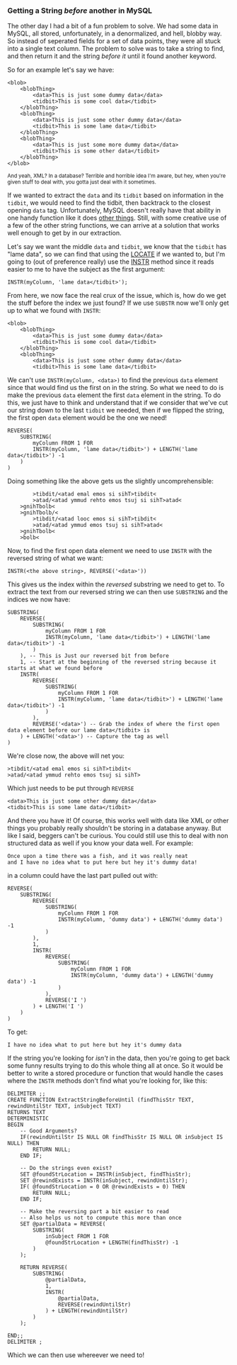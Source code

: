 ### Getting a String _before_ another in MySQL

The other day I had a bit of a fun problem to solve. We had some data in 
MySQL, all stored, unfortunately, in a denormalized, and hell, blobby 
way. So instead of seperated fields for a set of data points, they were 
all stuck into a single text column. The problem to solve was to take 
a string to find, and then return it and the string _before it_ until it 
found another keyword. 

So for an example let's say we have:

	<blob>
		<blobThing>
			<data>This is just some dummy data</data>
			<tidbit>This is some cool data</tidbit>
		</blobThing>
		<blobThing>
			<data>This is just some other dummy data</data>
			<tidbit>This is some lame data</tidbit>
		</blobThing>
		<blobThing>
			<data>This is just some more dummy data</data>
			<tidbit>This is some other data</tidbit>
		</blobThing>
	</blob>

<small>And yeah, XML? In a database? Terrible and horrible idea I'm aware, but 
hey, when you're given stuff to deal with, you gotta just deal with it
sometimes.</small>

If we wanted to extract the `data` and its `tidbit` based on information in 
the `tidbit`, we would need to find the tidbit, then backtrack to the 
closest opening `data` tag. Unfortunately, MySQL doesn't really have that 
ability in one handy function like it does [other things]. Still, with 
some creative use of a few of the other string functions, we can arrive 
at a solution that works well enough to get by in our extraction.

Let's say we want the middle `data` and `tidbit`, we know that the `tidbit`
has "lame data", so we can find that using the [LOCATE] if we wanted to, 
but I'm going to (out of preference really) use the [INSTR] method since 
it reads easier to me to have the subject as the first argument:

	INSTR(myColumn, 'lame data</tidbit>');

From here, we now face the real crux of the issue, which is, how do we get 
the stuff before the index we just found? If we use `SUBSTR` now we'll only 
get up to what we found with `INSTR`:

	<blob>
		<blobThing>
			<data>This is just some dummy data</data>
			<tidbit>This is some cool data</tidbit>
		</blobThing>
		<blobThing>
			<data>This is just some other dummy data</data>
			<tidbit>This is some lame data</tidbit>

We can't use `INSTR(myColumn, <data>)` to find the previous `data` element 
since that would find us the first on in the string. So what we need to 
do is make the previous `data` element the first `data` element in the 
string. To do this, we just have to think and understand that if we 
consider that we've cut our string down to the last `tidbit` we needed, 
then if we flipped the string, the first open `data` element would be the
one we need!

	REVERSE(
		SUBSTRING(
			myColumn FROM 1 FOR 
			INSTR(myColumn, 'lame data</tidbit>') + LENGTH('lame data</tidbit>') -1
		)
	)

Doing something like the above gets us the slightly uncomprehensible:

			>tibdit/<atad emal emos si sihT>tibdit<
			>atad/<atad ymmud rehto emos tsuj si sihT>atad<
		>gnihTbolb<
		>gnihTbolb/<
			>tibdit/<atad looc emos si sihT>tibdit<
			>atad/<atad ymmud emos tsuj si sihT>atad<
		>gnihTbolb<
		>bolb<

Now, to find the first open data element we need to use `INSTR` with the 
reversed string of what we want:

	INSTR(<the above string>, REVERSE('<data>'))

This gives us the index within the _reversed_ substring we need to get 
to. To extract the text from our reversed string we can then use 
`SUBSTRING` and the indices we now have:
	
	SUBSTRING(
		REVERSE(
			SUBSTRING(
				myColumn FROM 1 FOR 
				INSTR(myColumn, 'lame data</tidbit>') + LENGTH('lame data</tidbit>') -1
			)
		), -- This is Just our reversed bit from before
		1, -- Start at the beginning of the reversed string because it starts at what we found before
		INSTR(
			REVERSE(
				SUBSTRING(
					myColumn FROM 1 FOR 
					INSTR(myColumn, 'lame data</tidbit>') + LENGTH('lame data</tidbit>') -1
				)
			),
			REVERSE('<data>') -- Grab the index of where the first open data element before our lame data</tidbit> is
		) + LENGTH('<data>') -- Capture the tag as well 
	)

We're close now, the above will net you:

	>tibdit/<atad emal emos si sihT>tibdit<
	>atad/<atad ymmud rehto emos tsuj si sihT>

Which just needs to be put through `REVERSE`

	<data>This is just some other dummy data</data>
	<tidbit>This is some lame data</tidbit>

And there you have it! Of course, this works well with data like XML or 
other things you probably really shouldn't be storing in a database anyway. 
But like I said, beggers can't be curious. You could still use this to 
deal with non structured data as well if you know your data well. For
example:

	Once upon a time there was a fish, and it was really neat
	and I have no idea what to put here but hey it's dummy data!

in a column could have the last part pulled out with:

	REVERSE(
		SUBSTRING(
			REVERSE(
				SUBSTRING(
					myColumn FROM 1 FOR 
					INSTR(myColumn, 'dummy data') + LENGTH('dummy data') -1
				)
			),
			1,
			INSTR(
				REVERSE(
					SUBSTRING(
						myColumn FROM 1 FOR 
						INSTR(myColumn, 'dummy data') + LENGTH('dummy data') -1
					)
				),
				REVERSE('I ')
			) + LENGTH('I ')
		)
	)

To get:

	I have no idea what to put here but hey it's dummy data

If the string you're looking for _isn't_ in the data, then you're going to get 
back some funny results trying to do this whole thing all at once. So it would 
be better to write a stored procedure or function that would handle the cases 
where the `INSTR` methods don't find what you're looking for, like this:

	DELIMITER ;;
	CREATE FUNCTION ExtractStringBeforeUntil (findThisStr TEXT, rewindUntilStr TEXT, inSubject TEXT)
	RETURNS TEXT
	DETERMINISTIC
	BEGIN
		-- Good Arguments?
		IF(rewindUntilStr IS NULL OR findThisStr IS NULL OR inSubject IS NULL) THEN
			RETURN NULL;
		END IF;

		-- Do the strings even exist?
		SET @foundStrLocation = INSTR(inSubject, findThisStr);
		SET @rewindExists = INSTR(inSubject, rewindUntilStr);
		IF( @foundStrLocation = 0 OR @rewindExists = 0) THEN
			RETURN NULL;
		END IF;

		-- Make the reversing part a bit easier to read 
		-- Also helps us not to compute this more than once
		SET @partialData = REVERSE(
			SUBSTRING(
				inSubject FROM 1 FOR 
				@foundStrLocation + LENGTH(findThisStr) -1
			)
		);

		RETURN REVERSE(
			SUBSTRING(
				@partialData,
				1,
				INSTR(
					@partialData,
					REVERSE(rewindUntilStr)
				) + LENGTH(rewindUntilStr)
			)
		);

	END;;
	DELIMITER ;

Which we can then use whereever we need to!

[other things]:https://dev.mysql.com/doc/refman/5.7/en/string-functions.html
[LOCATE]:https://dev.mysql.com/doc/refman/5.7/en/string-functions.html#function_locate
[INSTR]:https://dev.mysql.com/doc/refman/5.7/en/string-functions.html#function_instr